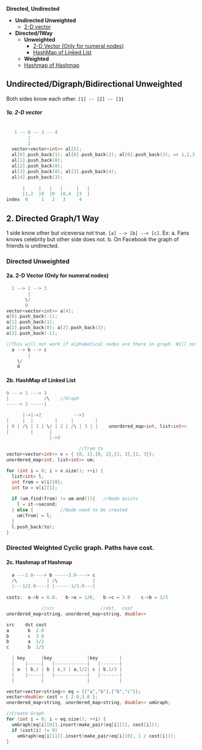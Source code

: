 **Directed, Undirected**
- **Undirected Unweighted**
  - [2-D vector](#u1)
- **Directed/1Way**
  - **Unweighted**
    - [2-D Vector (Only for numeral nodes)](#d1)
    - [HashMap of Linked List](#d2)
  -  **Weighted**
    - [Hashmap of Hashmap](#d3)

## Undirected/Digraph/Bidirectional Unweighted
Both sides know each other.  `[1] -- [2] -- [3]`
<a name=u1></a>
##### 1a. 2-D vector
```cpp

   1 -- 0 -- 3 -- 4
        |
        2  
  vector<vector<int>> al[5];
  al[0].push_back(1); al[0].push_back(2); al[0].push_back(3); => 1,2,3    //node0
  al[1].push_back(0);                                                     //node1
  al[2].push_back(0);                                                     //node2
  al[3].push_back(0); al[3].push_back(4);                                 //node3
  al[4].push_back(3);                                                     //node4
  
      |     |   |   |     |   |
      |1,2  |0  |0  |0,4  |3  |
index  0     1   2   3     4
```


## 2. Directed Graph/1 Way
1 side know other but viceversa not true. `[a] --> [b] --> [c]`. Ex: a. Fans knows celebrity but other side does not. b.  On Facebook the graph of friends is undirected.

### Directed Unweighted
<a name=d1></a>
#### 2a. 2-D Vector (Only for numeral nodes)
```c
  1 --> 2 --> 3
        |
       \/
       0  
vector<vector<int>> a[4];
a[0].push_back(-1);
a[1].push_back(1);
a[2].push_back(0); a[2].push_back(3);
a[3].push_back(-1);

//This will not work if alphabetical nodes are there in graph. Will not work.
  a --> b --> c 
        |
	\/
	d
```
<a name=d2></a>
#### 2b. HashMap of Linked List
```c
0 ---> 1 ---> 3
|             /\    //Graph
-----> 2 -----|

      |->1->2            -->3 
|     |  |        |     |        |
| 0 | /\ | 1 | \/ | 2 | /\ | 3 | |    unordered_map<int, list<int>>
|        |      |
                |->3
 
                           //from to
vector<vector<int>> v = { {0, 1},{0, 2},{1, 3},{2, 3}};
unordered_map<int, list<int>> um;

for (int i = 0; i < v.size(); ++i) {
  list<int> l;
  int from = v[i][0];
  int to = v[i][1];
  
  if (um.find(from) != um.end()){	//Node exists
  	l = it->second;
  } else {			//Node need to be created
  	um[from] = l;
  }
  l.push_back(to);
}
```

### Directed Weighted Cyclic graph. Paths have cost.
<a name=d3></a>
#### 2c. Hashmap of Hashmap
```c
  a ---2.0----> b -----3.0----> c
  /\           | /\             |
  |---1/2.0----| |------1/3.0---|
  
costs:  a->b = 6.0.   b->a = 1/6,   b->c = 3.0    c->b = 1/3

             //src                 //dst,  cost
unordered_map<string, unordered_map<string, double>>

src    dst cost
a       b  2.0
b       c  3.0
b       a  1/2
c       b  1/3

  | key      |key             |key        |
  |    |-----|   |------------|   |-------|
  | a  | b,2 | b | c,3 | a,1/2| c | b,1/3 |
  |    |-----|   |------------|   |-------|
  |          |                |           |

vector<vector<string>> eq = {{"a","b"},{"b","c"}};
vector<double> cost = { 2.0,3.0 };
unordered_map<string, unordered_map<string, double>> umGraph;

//Create Graph
for (int i = 0; i < eq.size(); ++i) {
  umGraph[eq[i][0]].insert(make_pair(eq[i][1], cost[i]));
  if (cost[i] != 0)
    umGraph[eq[i][1]].insert(make_pair(eq[i][0], 1 / cost[i]));
}
```
